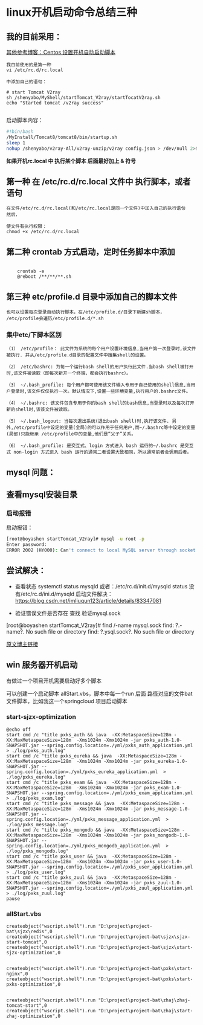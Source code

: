 # linux开机启动命令总结三种


## 我的目前采用：

[其他参考博客：Centos 设置开机自动启动脚本](https://blog.csdn.net/qq_36551453/article/details/108099806)

```
我目前使用的是第一种 
vi /etc/rc.d/rc.local
 
中添加自己的语句：

# start Tomcat V2ray
sh /shenyabo/MyShell/startTomcat_V2ray/startTocatV2ray.sh
echo "Started tomcat /v2ray success"


```

启动脚本内容：

```sh
#!bin/bash
/MyInstall/Tomcat8/tomcat8/bin/startup.sh
sleep 1
nohup /shenyabo/v2ray-All/v2ray-unzip/v2ray config.json > /dev/null 2>&1 &
```

**如果开机rc.local 中 执行某个脚本 后面最好加上 & 符号**


## 第一种 在 /etc/rc.d/rc.local 文件中 执行脚本，或者语句

```shell
在文件/etc/rc.d/rc.local(和/etc/rc.local是同一个文件)中加入自己的执行语句
然后，

使文件有执行权限：
chmod +x /etc/rc.d/rc.local
```

## 第二种 crontab 方式启动，定时任务脚本中添加

```shell

    crontab -e
    @reboot /**/**/**.sh

```


## 第三种 etc/profile.d 目录中添加自己的脚本文件

```shell
也可以设置每次登录自动执行脚本，在/etc/profile.d/目录下新建sh脚本，
/etc/profile会遍历/etc/profile.d/*.sh
```

### 集中etc/下脚本区别

```
（1） /etc/profile： 此文件为系统的每个用户设置环境信息,当用户第一次登录时,该文件被执行. 并从/etc/profile.d目录的配置文件中搜集shell的设置。

（2） /etc/bashrc: 为每一个运行bash shell的用户执行此文件.当bash shell被打开时,该文件被读取（即每次新开一个终端，都会执行bashrc）。

（3） ~/.bash_profile: 每个用户都可使用该文件输入专用于自己使用的shell信息,当用户登录时,该文件仅仅执行一次。默认情况下,设置一些环境变量,执行用户的.bashrc文件。

（4） ~/.bashrc: 该文件包含专用于你的bash shell的bash信息,当登录时以及每次打开新的shell时,该该文件被读取。

（5） ~/.bash_logout: 当每次退出系统(退出bash shell)时,执行该文件. 另外,/etc/profile中设定的变量(全局)的可以作用于任何用户,而~/.bashrc等中设定的变量(局部)只能继承 /etc/profile中的变量,他们是”父子”关系。

（6） ~/.bash_profile: 是交互式、login 方式进入 bash 运行的~/.bashrc 是交互式 non-login 方式进入 bash 运行的通常二者设置大致相同，所以通常前者会调用后者。

```


## mysql 问题：

## 查看mysql安装目录

### 启动报错
启动报错：


```sh
[root@boyashen startTomcat_V2ray]# mysql -u root -p
Enter password: 
ERROR 2002 (HY000): Can't connect to local MySQL server through socket '/var/lib/mysql/mysql.sock' (111)

```

## 尝试解决：




* 查看状态
systemctl status mysqld 
或者：/etc/rc.d/init.d/mysqld status
没有/etc/rc.d/ini.d/mysqld 启动文件解决：
https://blog.csdn.net/imliuqun123/article/details/83347081 

* 验证错误文件是否存在
查找 验证mysql.sock 

[root@boyashen startTomcat_V2ray]# find /-name mysql.sock
find: ?.-name?. No such file or directory
find: ?.ysql.sock?. No such file or directory




[原文博主链接](https://blog.csdn.net/qq_35440678/article/details/80489102)


## win 服务器开机启动 

有做过一个项目开机需要启动好多个脚本




可以创建一个启动脚本  allStart.vbs，脚本中每一个run 后面 路径对应的文件bat文件脚本，比如我这一个springcloud 项目启动脚本

### start-sjzx-optimization
```
@echo off
start cmd /c "title pxks_auth && java  -XX:MetaspaceSize=128m -XX:MaxMetaspaceSize=128m  -Xms1024m -Xmx1024m -jar pxks_auth-1.0-SNAPSHOT.jar --spring.config.location=./yml/pxks_auth_application.yml  > ./log/pxks_auth.log"
start cmd /c "title pxks_eureka && java  -XX:MetaspaceSize=128m -XX:MaxMetaspaceSize=128m  -Xms1024m -Xmx1024m -jar pxks_eureka-1.0-SNAPSHOT.jar --spring.config.location=./yml/pxks_eureka_application.yml  > ./log/pxks_eureka.log"
start cmd /c "title pxks_exam && java  -XX:MetaspaceSize=128m -XX:MaxMetaspaceSize=128m  -Xms1024m -Xmx1024m -jar pxks_exam-1.0-SNAPSHOT.jar --spring.config.location=./yml/pxks_exam_application.yml  > ./log/pxks_exam.log"
start cmd /c "title pxks_message && java  -XX:MetaspaceSize=128m -XX:MaxMetaspaceSize=128m  -Xms1024m -Xmx1024m -jar pxks_message-1.0-SNAPSHOT.jar --spring.config.location=./yml/pxks_message_application.yml  > ./log/pxks_message.log"
start cmd /c "title pxks_mongodb && java  -XX:MetaspaceSize=128m -XX:MaxMetaspaceSize=128m  -Xms1024m -Xmx1024m -jar pxks_mongodb-1.0-SNAPSHOT.jar --spring.config.location=./yml/pxks_mongodb_application.yml  > ./log/pxks_mongodb.log"
start cmd /c "title pxks_user && java  -XX:MetaspaceSize=128m -XX:MaxMetaspaceSize=128m  -Xms1024m -Xmx1024m -jar pxks_user-1.0-SNAPSHOT.jar --spring.config.location=./yml/pxks_user_application.yml  > ./log/pxks_user.log"
start cmd /c "title pxks_zuul && java  -XX:MetaspaceSize=128m -XX:MaxMetaspaceSize=128m  -Xms1024m -Xmx1024m -jar pxks_zuul-1.0-SNAPSHOT.jar --spring.config.location=./yml/pxks_zuul_application.yml  > ./log/pxks_zuul.log"
pause
```

###  allStart.vbs


```
createobject("wscript.shell").run "D:\project\project-bat\sjzx\redis",0 
createobject("wscript.shell").run "D:\project\project-bat\sjzx\sjzx-start-tomcat",0
createobject("wscript.shell").run "D:\project\project-bat\sjzx\start-sjzx-optimization",0


createobject("wscript.shell").run "D:\project\project-bat\pxks\start-nginx",0
createobject("wscript.shell").run "D:\project\project-bat\pxks\start-pxks-optimization",0


createobject("wscript.shell").run "D:\project\project-bat\zhaj\zhaj-tomcat-start",0
createobject("wscript.shell").run "D:\project\project-bat\zhaj\start-zhaj-optimization",0


```